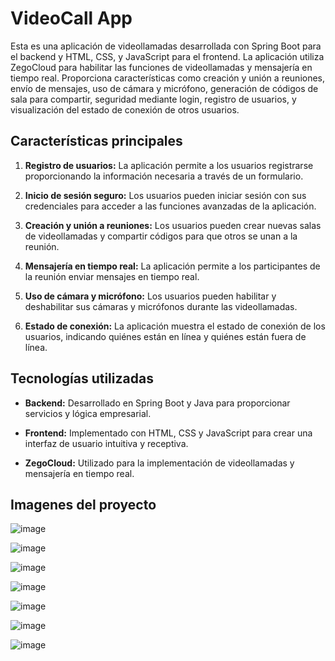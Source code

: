 # VideoCall App

Esta es una aplicación de videollamadas desarrollada con Spring Boot para el backend y HTML, CSS, y JavaScript para el frontend. La aplicación utiliza ZegoCloud para habilitar las funciones de videollamadas y mensajería en tiempo real. Proporciona características como creación y unión a reuniones, envío de mensajes, uso de cámara y micrófono, generación de códigos de sala para compartir, seguridad mediante login, registro de usuarios, y visualización del estado de conexión de otros usuarios.

## Características principales

1. **Registro de usuarios:** La aplicación permite a los usuarios registrarse proporcionando la información necesaria a través de un formulario.

2. **Inicio de sesión seguro:** Los usuarios pueden iniciar sesión con sus credenciales para acceder a las funciones avanzadas de la aplicación.

3. **Creación y unión a reuniones:** Los usuarios pueden crear nuevas salas de videollamadas y compartir códigos para que otros se unan a la reunión.

4. **Mensajería en tiempo real:** La aplicación permite a los participantes de la reunión enviar mensajes en tiempo real.

5. **Uso de cámara y micrófono:** Los usuarios pueden habilitar y deshabilitar sus cámaras y micrófonos durante las videollamadas.

6. **Estado de conexión:** La aplicación muestra el estado de conexión de los usuarios, indicando quiénes están en línea y quiénes están fuera de línea.

## Tecnologías utilizadas

- **Backend:** Desarrollado en Spring Boot y Java para proporcionar servicios y lógica empresarial.

- **Frontend:** Implementado con HTML, CSS y JavaScript para crear una interfaz de usuario intuitiva y receptiva.

- **ZegoCloud:** Utilizado para la implementación de videollamadas y mensajería en tiempo real.

## Imagenes del proyecto 

![image](https://github.com/Agslz/springboot-videocall-app-zegocloud/assets/83142033/791ca8d6-ab8b-4a46-af87-a033c5d37547)

![image](https://github.com/Agslz/springboot-videocall-app-zegocloud/assets/83142033/04bf2da4-15af-4fca-9bd9-48ace2f9f3da)

![image](https://github.com/Agslz/springboot-videocall-app-zegocloud/assets/83142033/e289967d-d080-4f73-a4b2-cf6b3c86a2d3)

![image](https://github.com/Agslz/springboot-videocall-app-zegocloud/assets/83142033/5e8ef672-4d78-4bb1-88d5-316d9189c2d6)

![image](https://github.com/Agslz/springboot-videocall-app-zegocloud/assets/83142033/9e80621f-cbd8-42a0-b8a4-df64ad5ac1c6)

![image](https://github.com/Agslz/springboot-videocall-app-zegocloud/assets/83142033/0f7e4aff-5d96-4ac3-91c4-d71c2359b820)

![image](https://github.com/Agslz/springboot-videocall-app-zegocloud/assets/83142033/a1079ba5-d0dc-49d2-be33-da654a61cac6)








